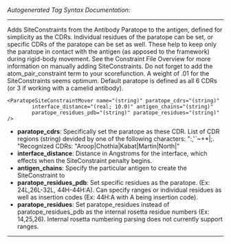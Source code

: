 _Autogenerated Tag Syntax Documentation:_

---
Adds SiteConstraints from the Antibody Paratope to the antigen, defined for simplicity as the CDRs. Individual residues of the paratope can be set, or specific CDRs of the paratope can be set as well. These help to keep only the paratope in contact with the antigen (as apposed to the framework) during rigid-body movement. See the Constraint File Overview for more information on manually adding SiteConstraints. Do not forget to add the atom_pair_constraint term to your scorefunction. A weight of .01 for the SiteConstraints seems optimum. Default paratope is defined as all 6 CDRs (or 3 if working with a camelid antibody).

```
<ParatopeSiteConstraintMover name="(string)" paratope_cdrs="(string)"
        interface_distance="(real; 10.0)" antigen_chains="(string)"
        paratope_residues_pdb="(string)" paratope_residues="(string)" />
```

-   **paratope_cdrs**: Specifically set the paratope as these CDR.
List of CDR regions (string) devided by one of the following characters: ":,'`~+*|;. "Recognized CDRs: "Aroop|Chothia|Kabat|Martin|North|"
-   **interface_distance**: Distance in Angstroms for the interface, which effects when the SiteConstraint penalty begins.
-   **antigen_chains**: Specify the particular antigen to create the SiteConstraint to
-   **paratope_residues_pdb**: Set specific residues as the paratope. (Ex: 24L,26L-32L, 44H-44H:A). Can specify ranges or individual residues as well as insertion codes (Ex: 44H:A with A being insertion code).
-   **paratope_residues**: Set paratope_residues instead of paratope_residues_pdb as the internal rosetta residue numbers (Ex: 14,25,26). Internal rosetta numbering parsing does not currently support ranges.

---
